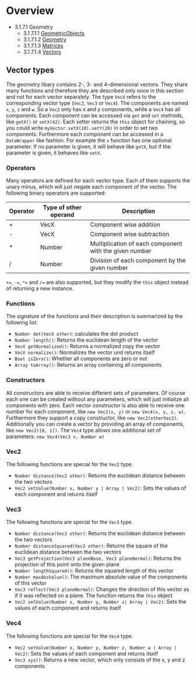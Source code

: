 <!------------------------------------------------------------------------------------------------
This work is licensed under the Creative Commons Attribution-ShareAlike 4.0 International License.
 To view a copy of this license, visit http://creativecommons.org/licenses/by-sa/4.0/.
 Author: Henrik Heine (hheine@mail.uni-paderborn.de)
 PADrend Version 1.0.0
------------------------------------------------------------------------------------------------->
<!---BEGINN_INDEXSECTION--->
<!---Automaticly generated section. Do not edit!!!--->
# Overview
* 3.1.7.1 Geometry
    * 3.1.7.1.1 [GeometricObjects](../../../../3_Development_Guide/1_EScript/7_Libs/1_Geometry/1_GeometricObjects.html)
    * 3.1.7.1.2 [Geometry](../../../../3_Development_Guide/1_EScript/7_Libs/1_Geometry/2_Geometry.html)
    * 3.1.7.1.3 [Matrices](../../../../3_Development_Guide/1_EScript/7_Libs/1_Geometry/3_Matrices.html)
    * 3.1.7.1.4 [Vectors](../../../../3_Development_Guide/1_EScript/7_Libs/1_Geometry/4_Vectors.html)
<!---END_INDEXSECTION--->

## Vector types
The geometry libary contains 2-, 3- and 4-dimensional vectors. They share many functions and therefore they are described only once in this section and not for each vector separately. The type `VecX` refers to the corresponding vector type (`Vec2`, `Vec3` or `Vec4`). The components are named `x`, `y`, `z` and `w`. So a `Vec2` only has x and y components, while a `Vec4` has all components. Each component can be accessed via `get` and `set` methods, like `getX()` or `setX(42)`. Each setter returns the `this` object for chaining, so you could write `myVector.setX(10).setY(20)` in order to set two components. Furthermore each component can be accessed in a `DataWrapper` like fashion. For example the `x` function has one optional parameter. If no parameter is given, it will behave like `getX`, but if the parameter is given, it behaves like `setX`.

### Operators
Many operators are defined for each vector type. Each of them supports the unary minus, which will just negate each component of the vector.
The following binary operators are supported:

| Operator | Type of other operand | Description |
| ----- | ----- | ----- |
| + | VecX | Component wise addition |
| - | VecX | Component wise subtraction |
| * | Number | Multiplication of each component with the given number |
| / | Number | Division of each component by the given number |

`+=`, `-=`, `*=` and `/=` are also supported, but they modify the `this` object instead of returning a new instance.

### Functions
The signature of the functions and their description is summarized by the following list:
* `Number dot(VecX other)`: calculates the dot product
* `Number length()`: Returns the euclidean length of the vector
* `VecX getNormalized()`: Returns a normalized copy the vector
* `VecX normalize()`: Normalizes the vector und returns itself
* `Bool isZero()`: Whether all components are zero or not
* `Array toArray()`: Returns an array containing all components

### Constructors
All constructors are able to receive different sets of parameters. Of course each one can be created without any parameters, which will just initialize all components with zero. Each vector constructor is also able to receive one number for each component, like `new Vec2(x, y)` or `new Vec4(x, y, z, w)`. Furthermore they support a copy constructor, like `new Vec2(otherVec2)`. Additionally you can create a vector by providing an array of components, like `new Vec2([0, 1])`. The `Vec4` type allows one additional set of parameters: `new Vec4(Vec3 v, Number w)`

### Vec2
The following functions are special for the `Vec2` type.
* `Number distance(Vec2 other)`: Returns the euclidean distance between the two vectors
* `Vec2 setValue(Number x, Number y | Array | Vec2)`: Sets the values of each component and returns itself

### Vec3
The following functions are special for the `Vec3` type.
* `Number distance(Vec3 other)`: Returns the euclidean distance between the two vectors
* `Number distanceSquared(Vec3 other)`: Returns the square of the euclidean distance between the two vectors
* `Vec3 getProjection(Vec3 planeBase, Vec3 planeNormal)`: Returns the projection of this point onto the given plane
* `Number lengthSquared()`: Returns the squared length of this vector
* `Number maxAbsValue()`: The maximum absolute value of the components of this vector
* `Vec3 reflect(Vec3 planeNormal)`: Changes the direction of this vector as if it was reflected on a plane. The function returns the `this` object
* `Vec2 setValue(Number x, Number y, Number z| Array | Vec2)`: Sets the values of each component and returns itself


### Vec4
The following functions are special for the `Vec4` type.
* `Vec2 setValue(Number x, Number y, Number z, Number w | Array | Vec2)`: Sets the values of each component and returns itself
* `Vec3 xyz()`: Returns a new vector, which only consists of the x, y and z components


